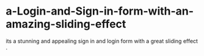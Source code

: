 # a-Login-and-Sign-in-form-with-an-amazing-sliding-effect
its a stunning and appealing sign in and login form with a great sliding effect .
